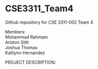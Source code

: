 # CSE3311_Team4

Github repository for  CSE 3311-002 Team 4

Members:  
Mohammad Rahmam  
Ariston Stitt  
Joshua Thomas  
Kaitlynn Hernandez  

PROJECT DESCRIPTION:  

